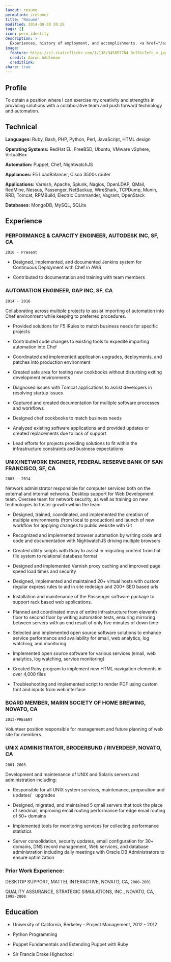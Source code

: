 ```yaml
---
layout: resume
permalink: /resume/
title: "Résumé"
modified: 2014-08-30 20:28
tags: []
icon: perm_identity
description: >
  Experiences, history of employment, and accomplishments. <a href="/assets/Aaron_Addleman_Resume.pdf">Download in PDF</a>
image:
  feature: https://c1.staticflickr.com/1/138/345857784_8c191c7efc_o.jpg
  credit: Aaron Addleman
  creditlink:
share: true
---
```


## Profile

To obtain a position where I can exercise my creativity and strengths in providing solutions with a collaborative team and push forward technology and automation.

## Technical

__Languages:__ Ruby, Bash, PHP, Python, Perl, JavaScript, HTML design

__Operating Systems:__ RedHat EL, FreeBSD, Ubuntu, VMware vSphere, VirtualBox

__Automation:__ Puppet, Chef, NightwatchJS

__Appliances:__ F5 LoadBalancer, Cisco 3500s router

__Applications:__ Varnish, Apache, Splunk, Nagios, OpenLDAP, QMail, RedMine, Nessus, Passenger, NetBackup, WireShark, TCPDump, Munin, RRD, Tomcat, RPMBuild, Electric Commander, Vagrant, OpenStack

__Databases:__ MongoDB, MySQL, SQLite

## Experience

### PERFORMANCE & CAPACITY ENGINEER, AUTODESK INC, SF, CA

`2016 - Present`

* Designed, implemented, and documented Jenkins system for Continuous Deployment with Chef in AWS

* Contributed to documentation and training with team members

### AUTOMATION ENGINEER, GAP INC, SF, CA 

`2014 - 2016`

Collaborating across multiple projects to assist importing of automation into Chef environment while keeping to preferred procedures.

* Provided solutions for F5 iRules to match business needs for specific projects

* Contributed code changes to existing tools to expedite importing automation into Chef

* Coordinated and implemented application upgrades, deployments, and patches into production environment

* Created safe area for testing new cookbooks without disturbing exiting development environments

* Diagnosed issues with Tomcat applications to assist developers in resolving startup issues

* Captured and created documentation for multiple software processes and workflows

* Designed chef cookbooks to match business needs

* Analyzed existing software applications and provided updates or created replacements due to lack of support

* Lead efforts for projects providing solutions to fit within the infrastructure constraints and business expectations


### UNIX/NETWORK ENGINEER, FEDERAL RESERVE BANK OF SAN FRANCISCO, SF, CA 

`2003 - 2014`

Network administrator responsible for computer services both on the external and internal networks. Desktop support for Web Development team. Oversee team for network security, as well as training on new technologies to foster growth within the team.

* Designed, trained, coordinated, and implemented the creation of multiple environments (from local to production) and launch of new workflow for applying changes to public website with Git

* Recognized and implemented browser automation by writing code and code and documentation with NightwatchJS driving multiple browsers

* Created utility scripts with Ruby to assist in migrating content from flat file system to relational database format

* Designed and implemented Varnish proxy caching and improved page speed load times and security

* Designed, implemented and maintained 20+ virtual hosts with custom regular express rules to aid in site redesign and 200+ SEO based urls

* Installation and maintenance of the Passenger software package to support rack based web applications.

* Planned and coordinated move of entire infrastructure from eleventh floor to second floor by writing automation tests, ensuring mirroring between servers with an end result of only five minutes of down time

* Selected and implemented open source software solutions to enhance service performance and availability for email, web analytics, log watching, and monitoring

* Implemented open source software for various services (email, web analytics, log watching, service monitoring)

* Created Ruby program to implement new HTML navigation elements in over 4,000 files

* Troubleshooting and implemented script to render PDF using custom font and inputs from web interface

### BOARD MEMBER, MARIN SOCIETY OF HOME BREWING, NOVATO, CA 

`2013-PRESENT`

Volunteer position responsible for management and future planning of web site for members.

### UNIX ADMINISTRATOR, BRODERBUND / RIVERDEEP, NOVATO, CA

`2001-2003`

Development and maintenance of UNIX and Solaris servers and administration including:

* Responsible for all UNIX system services, maintenance, preparation and updates/   upgrades

* Designed, migrated, and maintained 5 qmail servers that took the place of sendmail, improving email routing performance for edge email routing of 50+ domains

* Implemented tools for monitoring services for collecting performance statistics

* Server consolidation, security updates, email configuration for 30+ domains, DNS record management, Web services, and database administration including daily meetings with Oracle DB Administrators to ensure optimization

### Prior Work Experience:

DESKTOP SUPPORT, MATTEL INTERACTIVE, NOVATO, CA, `2000-2001`

QUALITY ASSURANCE, STRATEGIC SIMULATIONS, INC., NOVATO, CA, `1998-2000`

## Education

* University of California, Berkeley - Project Management, 2012 - 2012

* Python Programming

* Puppet Fundamentals and Extending Puppet with Ruby

* Sir Francis Drake Highschool
